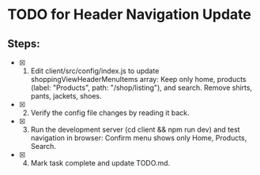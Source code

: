 # TODO for Header Navigation Update

## Steps:
- [x] 1. Edit client/src/config/index.js to update shoppingViewHeaderMenuItems array: Keep only home, products (label: "Products", path: "/shop/listing"), and search. Remove shirts, pants, jackets, shoes.
- [x] 2. Verify the config file changes by reading it back.
- [x] 3. Run the development server (cd client && npm run dev) and test navigation in browser: Confirm menu shows only Home, Products, Search.
- [x] 4. Mark task complete and update TODO.md.
